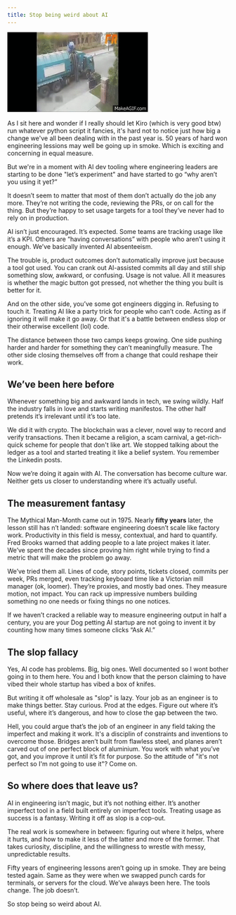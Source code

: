 ```yaml
---
title: Stop being weird about AI
---
```


![Scrum](/assets/images/truck.gif)


As I sit here and wonder if I really should let Kiro (which is very good btw) run whatever python script it fancies, it's hard not to notice just how big a change we've all been dealing with in the past year is. 50 years of hard won engineering lessions may well be going up in smoke. Which is exciting and concerning in equal measure.

But we're in a moment with AI dev tooling where engineering leaders are starting to be done "let’s experiment" and have started to go “why aren’t you using it yet?”

It doesn’t seem to matter that most of them don’t actually do the job any more. They’re not writing the code, reviewing the PRs, or on call for the thing. But they’re happy to set usage targets for a tool they’ve never had to rely on in production.

AI isn’t just encouraged. It’s expected. Some teams are tracking usage like it’s a KPI. Others are “having conversations” with people who aren’t using it enough. We’ve basically invented AI absenteeism.

The trouble is, product outcomes don’t automatically improve just because a tool got used. You can crank out AI-assisted commits all day and still ship something slow, awkward, or confusing. Usage is not value. All it measures is whether the magic button got pressed, not whether the thing you built is better for it.

And on the other side, you’ve some got engineers digging in. Refusing to touch it. Treating AI like a party trick for people who can’t code. Acting as if ignoring it will make it go away. Or that it's a battle between endless slop or their otherwise excellent (lol) code.

The distance between those two camps keeps growing. One side pushing harder and harder for something they can’t meaningfully measure. The other side closing themselves off from a change that could reshape their work.

## We’ve been here before

Whenever something big and awkward lands in tech, we swing wildly. Half the industry falls in love and starts writing manifestos. The other half pretends it’s irrelevant until it’s too late.

We did it with crypto. The blockchain was a clever, novel way to record and verify transactions. Then it became a religion, a scam carnival, a get-rich-quick scheme for people that don't like art. We stopped talking about the ledger as a tool and started treating it like a belief system. You remember the Linkedin posts.

Now we’re doing it again with AI. The conversation has become culture war. Neither gets us closer to understanding where it’s actually useful.

## The measurement fantasy

The Mythical Man-Month came out in 1975. Nearly **fifty years** later, the lesson still has n’t landed: software engineering doesn’t scale like factory work. Productivity in this field is messy, contextual, and hard to quantify. Fred Brooks warned that adding people to a late project makes it later. We’ve spent the decades since proving him right while trying to find a metric that will make the problem go away.

We’ve tried them all. Lines of code, story points, tickets closed, commits per week, PRs merged, even tracking keyboard time like a Victorian mill manager (ok, loomer). They’re proxies, and mostly bad ones. They measure motion, not impact. You can rack up impressive numbers building something no one needs or fixing things no one notices.

If we haven’t cracked a reliable way to measure engineering output in half a century, you are your Dog petting AI startup are not going to invent it by counting how many times someone clicks “Ask AI.”

## The slop fallacy

Yes, AI code has problems. Big, big ones. Well documented so I wont bother going in to them here. You and I both know that the person claiming to have vibed their whole startup has vibed a box of knifes.

But writing it off wholesale as "slop" is lazy. Your job as an engineer is to make things better. Stay curious. Prod at the edges. Figure out where it’s useful, where it’s dangerous, and how to close the gap between the two.

Hell, you could argue that’s the job of an engineer in any field taking the imperfect and making it work. It's a disciplin of constraints and inventions to overcome those. Bridges aren’t built from flawless steel, and planes aren’t carved out of one perfect block of aluminium. You work with what you’ve got, and you improve it until it’s fit for purpose. So the attitude of "it's not perfect so I'm not going to use it"? Come on.

## So where does that leave us?

AI in engineering isn’t magic, but it’s not nothing either. It’s another imperfect tool in a field built entirely on imperfect tools. Treating usage as success is a fantasy. Writing it off as slop is a cop-out.

The real work is somewhere in between: figuring out where it helps, where it hurts, and how to make it less of the latter and more of the former. That takes curiosity, discipline, and the willingness to wrestle with messy, unpredictable results.

Fifty years of engineering lessons aren’t going up in smoke. They are being tested again. Same as they were when we swapped punch cards for terminals, or servers for the cloud. We’ve always been here. The tools change. The job doesn’t.

So stop being so weird about AI.